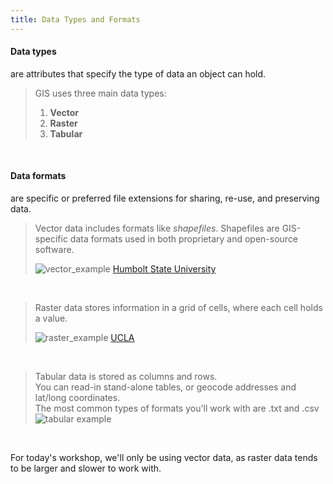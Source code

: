 ```yaml
---
title: Data Types and Formats
---
```

<html>
  
<h4>Data types</h4> are attributes that specify the type of data an object can hold.</html>

<br>

> GIS uses three main data types:<br>
> 1) **Vector**<br>
> 2) **Raster** <br>
> 3) **Tabular**

<br>

<html><h4>Data formats</h4> are specific or preferred file extensions for sharing, re-use, and preserving data. </html>

<br>

> Vector data includes formats like *shapefiles*. Shapefiles are GIS-specific data formats used in both proprietary and open-source software. 
> 
> ![vector_example](/qgis/img/vector_examples.png)
<h7><a href="https://gsp.humboldt.edu/olm/Lessons/GIS/08%20Rasters/RasterToVector.html">Humbolt State University</a></h7>

<br>

> Raster data stores information in a grid of cells, where each cell holds a value.
> 
> ![raster_example](/qgis/img/raster_examples.png)
<h7><a href="https://ucladataguides.readthedocs.io/en/latest/working_with_mapping/agol.html">UCLA</a></h7>

<br>

> Tabular data is stored as columns and rows. 
> \
> You can read-in stand-alone tables, or geocode addresses and lat/long coordinates. 
> \
> The most common types of formats you'll work with are .txt and .csv 
> \
> ![tabular example](/qgis/img/csv_template.png)

<br>

<html>
  
For today's workshop, we'll only be using vector data, as raster data tends to be larger and slower to work with. 

